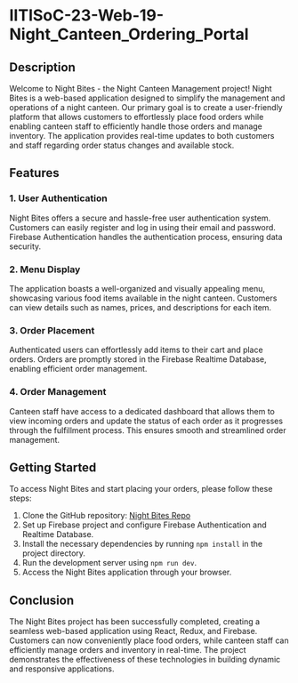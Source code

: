 # IITISoC-23-Web-19-Night_Canteen_Ordering_Portal

## Description

Welcome to Night Bites - the Night Canteen Management project! Night Bites is a web-based application designed to simplify the management and operations of a night canteen. Our primary goal is to create a user-friendly platform that allows customers to effortlessly place food orders while enabling canteen staff to efficiently handle those orders and manage inventory. The application provides real-time updates to both customers and staff regarding order status changes and available stock.

## Features

### 1. User Authentication
Night Bites offers a secure and hassle-free user authentication system. Customers can easily register and log in using their email and password. Firebase Authentication handles the authentication process, ensuring data security.

### 2. Menu Display
The application boasts a well-organized and visually appealing menu, showcasing various food items available in the night canteen. Customers can view details such as names, prices, and descriptions for each item.

### 3. Order Placement
Authenticated users can effortlessly add items to their cart and place orders. Orders are promptly stored in the Firebase Realtime Database, enabling efficient order management.

### 4. Order Management
Canteen staff have access to a dedicated dashboard that allows them to view incoming orders and update the status of each order as it progresses through the fulfillment process. This ensures smooth and streamlined order management.

## Getting Started

To access Night Bites and start placing your orders, please follow these steps:

1. Clone the GitHub repository: [Night Bites Repo](https://github.com/BhumicaPG/IITISoC-23-Web-19-Night_Canteen_Ordering_Portal)
2. Set up Firebase project and configure Firebase Authentication and Realtime Database.
3. Install the necessary dependencies by running `npm install` in the project directory.
4. Run the development server using `npm run dev`.
5. Access the Night Bites application through your browser.

## Conclusion

The Night Bites project has been successfully completed, creating a seamless web-based application using React, Redux, and Firebase. Customers can now conveniently place food orders, while canteen staff can efficiently manage orders and inventory in real-time. The project demonstrates the effectiveness of these technologies in building dynamic and responsive applications.

